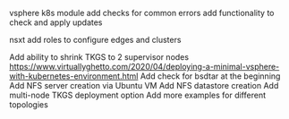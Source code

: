 vsphere k8s module
  add checks for common errors
  add functionality to check and apply updates

nsxt
  add roles to configure edges and clusters

Add ability to shrink TKGS to 2 supervisor nodes
  https://www.virtuallyghetto.com/2020/04/deploying-a-minimal-vsphere-with-kubernetes-environment.html
Add check for bsdtar at the beginning
Add NFS server creation via Ubuntu VM
Add NFS datastore creation
Add multi-node TKGS deployment option
Add more examples for different topologies

